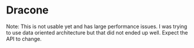 # Dracone

Note: This is not usable yet and has large performance issues. I was trying to use data oriented architecture but that did not ended up well. Expect the API to change.
